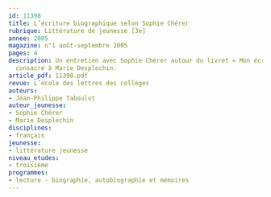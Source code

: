 ```yaml
---
id: 11398
title: L’écriture biographique selon Sophie Chérer
rubrique: Littérature de jeunesse [3e]
annee: 2005
magazine: n°1 août-septembre 2005
pages: 4
description: Un entretien avec Sophie Chérer autour du livret « Mon écrivain préféré »
  consacré à Marie Desplechin.
article_pdf: 11398.pdf
revue: L’école des lettres des collèges
auteurs:
- Jean-Philippe Taboulot
auteur_jeunesse:
- Sophie Chérer
- Marie Desplechin
disciplines:
- français
jeunesse:
- littérature jeunesse
niveau_etudes:
- troisième
programmes:
- lecture - biographie, autobiographie et mémoires
---
```

